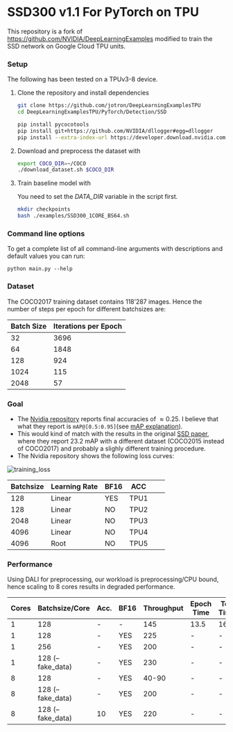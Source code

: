 # **SSD300 v1.1 For PyTorch on TPU**

This repository is a fork of https://github.com/NVIDIA/DeepLearningExamples modified to train the SSD network on Google Cloud TPU units.

### Setup

The following has been tested on a TPUv3-8 device. 

1. Clone the repository and install dependencies

   ```bash
   git clone https://github.com/jotron/DeepLearningExamplesTPU
   cd DeepLearningExamplesTPU/PyTorch/Detection/SSD
   
   pip install pycocotools
   pip install git+https://github.com/NVIDIA/dllogger#egg=dllogger
   pip install --extra-index-url https://developer.download.nvidia.com/compute/redist --upgrade nvidia-dali-cuda102
   ```

2. Download and preprocess the dataset with 

   ````bash
   export COCO_DIR=~/COCO
   ./download_dataset.sh $COCO_DIR
   ````

3. Train baseline model with

   You need to set the *DATA_DIR* variable in the script first.

   ```bash
   mkdir checkpoints
   bash ./examples/SSD300_1CORE_BS64.sh
   ```
   

### Command line options

To get a complete list of all command-line arguments with descriptions and default values you can run:

```
python main.py --help
```

### Dataset

The COCO2017 training dataset contains 118’287 images. Hence the number of steps per epoch for different batchsizes are:

| Batch Size | Iterations per Epoch |
| ---------- | -------------------- |
| 32         | 3696                 |
| 64         | 1848                 |
| 128        | 924                  |
| 1024       | 115                  |
| 2048       | 57                   |

### Goal

- The [Nvidia repository](https://github.com/NVIDIA/DeepLearningExamples/tree/master/PyTorch/Detection/SSD#setup)  reports final accuracies of $\approx 0.25$.
  I believe that what they report is `mAP@[0.5:0.95]`(see [mAP explanation](https://datascience.stackexchange.com/questions/16797/what-does-the-notation-map-5-95-mean)).
- This would kind of match with the results in the original [SSD paper](https://arxiv.org/pdf/1512.02325.pdf), where they report 23.2 mAP with a different dataset (COCO2015 instead of COCO2017) and probably a slighly different training procedure.
- The Nvidia repository shows the following loss curves:

![training_loss](PyTorch/Detection/SSD/img/training_loss.png)

| Batchsize | Learning Rate | BF16 | ACC  |      |      |
| --------- | ------------- | ---- | ---- | ---- | ---- |
| 128       | Linear        | YES  | TPU1 |      |      |
| 128       | Linear        | NO   | TPU2 |      |      |
| 2048      | Linear        | NO   | TPU3 |      |      |
| 4096      | Linear        | NO   | TPU4 |      |      |
| 4096      | Root          | NO   | TPU5 |      |      |



### Performance

Using DALI for preprocessing, our workload is preprocessing/CPU bound, hence scaling to 8 cores results in degraded performance.

| Cores | Batchsize/Core   | Acc. | BF16 | Throughput | Epoch Time | Tot. Time |
| ----- | ---------------- | ---- | ---- | ---------- | ---------- | --------- |
| 1     | 128              | -    | -    | 145        | 13.5       | 16h       |
| 1     | 128              | -    | YES  | 225        | -          | -         |
| 1     | 256              | -    | YES  | 200        | -          | -         |
| 1     | 128 (–fake_data) | -    | YES  | 230        | -          | -         |
| 8     | 128              | -    | YES  | 40-90      | -          | -         |
| 8     | 128 (–fake_data) | -    | YES  | 200        | -          | -         |
| 8     | 128 (–fake_data) | 10   | YES  | 220        | -          | -         |

